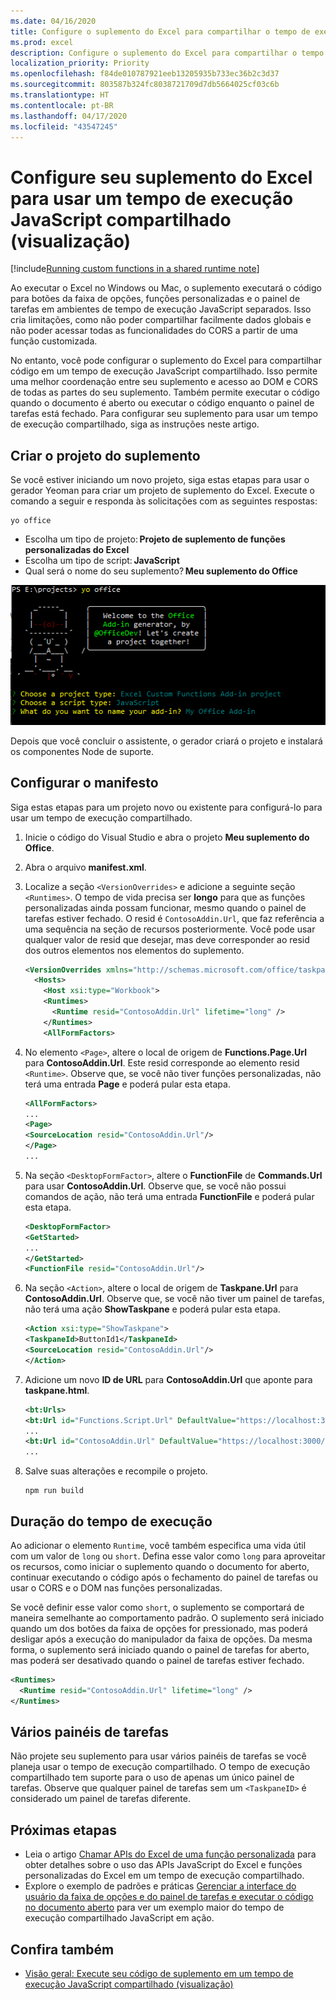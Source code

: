 ```yaml
---
ms.date: 04/16/2020
title: Configure o suplemento do Excel para compartilhar o tempo de execução do navegador (visualização)
ms.prod: excel
description: Configure o suplemento do Excel para compartilhar o tempo de execução do navegador e executar a faixa de opções, o painel de tarefas e o código de função personalizado no mesmo tempo de execução.
localization_priority: Priority
ms.openlocfilehash: f84de010787921eeb13205935b733ec36b2c3d37
ms.sourcegitcommit: 803587b324fc8038721709d7db5664025cf03c6b
ms.translationtype: HT
ms.contentlocale: pt-BR
ms.lasthandoff: 04/17/2020
ms.locfileid: "43547245"
---
```

# <a name="configure-your-excel-add-in-to-use-a-shared-javascript-runtime-preview"></a>Configure seu suplemento do Excel para usar um tempo de execução JavaScript compartilhado (visualização)

[!include[Running custom functions in a shared runtime note](../includes/excel-shared-runtime-preview-note.md)]

Ao executar o Excel no Windows ou Mac, o suplemento executará o código para botões da faixa de opções, funções personalizadas e o painel de tarefas em ambientes de tempo de execução JavaScript separados. Isso cria limitações, como não poder compartilhar facilmente dados globais e não poder acessar todas as funcionalidades do CORS a partir de uma função customizada.

No entanto, você pode configurar o suplemento do Excel para compartilhar código em um tempo de execução JavaScript compartilhado. Isso permite uma melhor coordenação entre seu suplemento e acesso ao DOM e CORS de todas as partes do seu suplemento. Também permite executar o código quando o documento é aberto ou executar o código enquanto o painel de tarefas está fechado. Para configurar seu suplemento para usar um tempo de execução compartilhado, siga as instruções neste artigo.

## <a name="create-the-add-in-project"></a>Criar o projeto do suplemento

Se você estiver iniciando um novo projeto, siga estas etapas para usar o gerador Yeoman para criar um projeto de suplemento do Excel. Execute o comando a seguir e responda às solicitações com as seguintes respostas:

```command line
yo office
```

- Escolha um tipo de projeto: **Projeto de suplemento de funções personalizadas do Excel**
- Escolha um tipo de script: **JavaScript**
- Qual será o nome do seu suplemento? **Meu suplemento do Office**

![Captura de tela das solicitações de resposta do seu Office para criar o projeto de suplemento.](../images/yo-office-excel-project.png)

Depois que você concluir o assistente, o gerador criará o projeto e instalará os componentes Node de suporte.

## <a name="configure-the-manifest"></a>Configurar o manifesto

Siga estas etapas para um projeto novo ou existente para configurá-lo para usar um tempo de execução compartilhado.

1. Inicie o código do Visual Studio e abra o projeto **Meu suplemento do Office**.
2. Abra o arquivo **manifest.xml**.
3. Localize a seção `<VersionOverrides>` e adicione a seguinte seção `<Runtimes>`. O tempo de vida precisa ser **longo** para que as funções personalizadas ainda possam funcionar, mesmo quando o painel de tarefas estiver fechado. O resid é `ContosoAddin.Url`, que faz referência a uma sequência na seção de recursos posteriormente. Você pode usar qualquer valor de resid que desejar, mas deve corresponder ao resid dos outros elementos nos elementos do suplemento.

   ```xml
   <VersionOverrides xmlns="http://schemas.microsoft.com/office/taskpaneappversionoverrides" xsi:type="VersionOverridesV1_0">
     <Hosts>
       <Host xsi:type="Workbook">
       <Runtimes>
         <Runtime resid="ContosoAddin.Url" lifetime="long" />
       </Runtimes>
       <AllFormFactors>
   ```

4. No elemento `<Page>`, altere o local de origem de **Functions.Page.Url** para **ContosoAddin.Url**. Este resid corresponde ao elemento resid `<Runtime>`. Observe que, se você não tiver funções personalizadas, não terá uma entrada **Page** e poderá pular esta etapa.

   ```xml
   <AllFormFactors>
   ...
   <Page>
   <SourceLocation resid="ContosoAddin.Url"/>
   </Page>
   ...
   ```

5. Na seção `<DesktopFormFactor>`, altere o **FunctionFile** de **Commands.Url** para usar **ContosoAddin.Url**. Observe que, se você não possui comandos de ação, não terá uma entrada **FunctionFile** e poderá pular esta etapa.

   ```xml
   <DesktopFormFactor>
   <GetStarted>
   ...
   </GetStarted>
   <FunctionFile resid="ContosoAddin.Url"/>
   ```

6. Na seção `<Action>`, altere o local de origem de **Taskpane.Url** para **ContosoAddin.Url**. Observe que, se você não tiver um painel de tarefas, não terá uma ação **ShowTaskpane** e poderá pular esta etapa.

   ```xml
   <Action xsi:type="ShowTaskpane">
   <TaskpaneId>ButtonId1</TaskpaneId>
   <SourceLocation resid="ContosoAddin.Url"/>
   </Action>
   ```

7. Adicione um novo **ID de URL** para **ContosoAddin.Url** que aponte para **taskpane.html**.

   ```xml
   <bt:Urls>
   <bt:Url id="Functions.Script.Url" DefaultValue="https://localhost:3000/dist/functions.js"/>
   ...
   <bt:Url id="ContosoAddin.Url" DefaultValue="https://localhost:3000/taskpane.html"/>
   ...
   ```

8. Salve suas alterações e recompile o projeto.

   ```command line
   npm run build
   ```

## <a name="runtime-lifetime"></a>Duração do tempo de execução

Ao adicionar o elemento `Runtime`, você também especifica uma vida útil com um valor de `long` ou `short`. Defina esse valor como `long` para aproveitar os recursos, como iniciar o suplemento quando o documento for aberto, continuar executando o código após o fechamento do painel de tarefas ou usar o CORS e o DOM nas funções personalizadas.

Se você definir esse valor como `short`, o suplemento se comportará de maneira semelhante ao comportamento padrão. O suplemento será iniciado quando um dos botões da faixa de opções for pressionado, mas poderá desligar após a execução do manipulador da faixa de opções. Da mesma forma, o suplemento será iniciado quando o painel de tarefas for aberto, mas poderá ser desativado quando o painel de tarefas estiver fechado.

```xml
<Runtimes>
  <Runtime resid="ContosoAddin.Url" lifetime="long" />
</Runtimes>
```

## <a name="multiple-task-panes"></a>Vários painéis de tarefas

Não projete seu suplemento para usar vários painéis de tarefas se você planeja usar o tempo de execução compartilhado. O tempo de execução compartilhado tem suporte para o uso de apenas um único painel de tarefas. Observe que qualquer painel de tarefas sem um `<TaskpaneID>` é considerado um painel de tarefas diferente.

## <a name="next-steps"></a>Próximas etapas

- Leia o artigo [Chamar APIs do Excel de uma função personalizada](call-excel-apis-from-custom-function.md) para obter detalhes sobre o uso das APIs JavaScript do Excel e funções personalizadas do Excel em um tempo de execução compartilhado.
- Explore o exemplo de padrões e práticas [Gerenciar a interface do usuário da faixa de opções e do painel de tarefas e executar o código no documento aberto](https://github.com/OfficeDev/PnP-OfficeAddins/tree/master/Samples/excel-shared-runtime-scenario) para ver um exemplo maior do tempo de execução compartilhado JavaScript em ação.

## <a name="see-also"></a>Confira também

- [Visão geral: Execute seu código de suplemento em um tempo de execução JavaScript compartilhado (visualização)](custom-functions-shared-overview.md)
